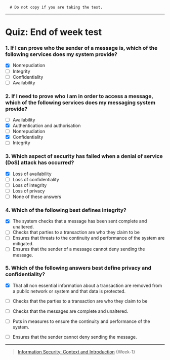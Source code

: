 ```
  # Do not copy if you are taking the test.
```
--- 

# Quiz: End of week test



### 1. If I can prove who the sender of a message is, which of the following services does my system provide?
- [x] Nonrepudiation
- [ ] Integrity
- [ ] Confidentiality
- [ ] Availability

### 2. If I need to prove who I am in order to access a message, which of the following services does my messaging system provide?
- [ ] Availability
- [x] Authentication and authorisation
- [ ] Nonrepudiation
- [x] Confidentiality
- [ ] Integrity 

### 3. Which aspect of security has failed when a denial of service (DoS) attack has occurred? 
- [x] Loss of availability
- [ ] Loss of confidentiality
- [ ] Loss of integrity
- [ ] Loss of privacy
- [ ] None of these answers 

### 4. Which of the following best defines integrity?
- [x] The system checks that a message has been sent complete and unaltered. 
- [ ] Checks that parties to a transaction are who they claim to be
- [ ] Ensures that threats to the continuity and performance of the system are mitigated. 
- [ ] Ensures that the sender of a message cannot deny sending the message. 

### 5. Which of the following answers best define privacy and confidentiality? 
- [x] That all non essential information about a transaction are removed from a public network or system and that data is protected. 
- [ ] Checks that the parties to a transaction are who they claim to be
- [ ] Checks that the messages are complete and unaltered. 
- [ ] Puts in measures to ensure the continuity and performance of the system. 
- [ ] Ensures that the sender cannot deny sending the message.  


--- 
> [Information Security: Context and Introduction](https://www.coursera.org/learn/information-security-data/) {Week-1}

